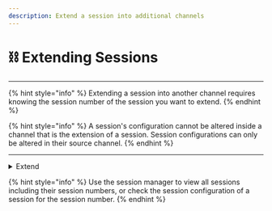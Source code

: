 ```yaml
---
description: Extend a session into additional channels
---
```


# ⛓️ Extending Sessions

***

{% hint style="info" %}
Extending a session into another channel requires knowing the session number of the session you want to extend.
{% endhint %}

{% hint style="info" %}
A session's configuration cannot be altered inside a channel that is the extension of a session. Session configurations can only be altered in their source channel.
{% endhint %}

***

<details>

<summary>Extend</summary>

_`/manager [ extend ] [ session number ]`_

When invoked in a channel outside of an active session channel with a selected session number, the session is extended into the additional channel.

Logic:

* Invoked in a non-session channel with a session number creates the extension
* Invoked in an extended channel with the source session number removes the extension
* When invoking in an extended channel with a different source session number, the extension is migrated from one session to the other
* Session configurations can only be done in the source session channel, and not in extensions

</details>

{% hint style="info" %}
Use the session manager to view all sessions including their session numbers, or check the session configuration of a session for the session number.
{% endhint %}
